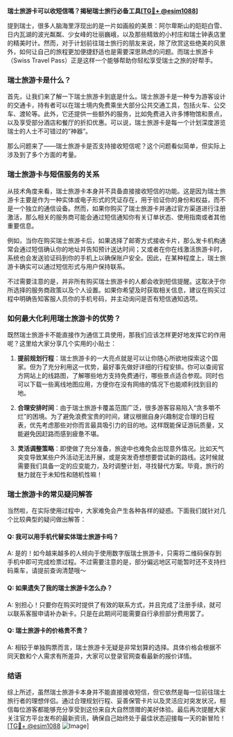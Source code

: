 **瑞士旅游卡可以收短信嗎？揭秘瑞士旅行必备工具[[TG💪+ @esim1088](https://t.me/s/esim1088)]**

提到瑞士，很多人脑海里浮现出的是一片如画般的美景：阿尔卑斯山的皑皑白雪、日内瓦湖的波光粼粼、少女峰的壮丽巍峨，以及那些精致的小村庄和瑞士钟表店里的精美时计。然而，对于计划前往瑞士旅行的朋友来说，除了欣赏这些绝美的风景外，如何让自己的旅程更加便捷舒适也是需要深思熟虑的问题。而瑞士旅游卡（Swiss Travel Pass）正是这样一个能够帮助你轻松享受瑞士之旅的好帮手。

### 瑞士旅游卡是什么？

首先，让我们来了解一下瑞士旅游卡到底是什么。瑞士旅游卡是一种专为游客设计的交通卡，持有者可以在瑞士境内免费乘坐大部分公共交通工具，包括火车、公交车、渡轮等。此外，它还提供一些额外的服务，比如免费进入许多博物馆和景点，以及享受部分酒店和餐厅的折扣优惠。可以说，瑞士旅游卡是每一个计划深度游览瑞士的人士不可错过的“神器”。

那么问题来了——瑞士旅游卡是否支持接收短信呢？这个问题看似简单，但实际上涉及到了多个方面的考量。

### 瑞士旅游卡与短信服务的关系

从技术角度来看，瑞士旅游卡本身并不具备直接接收短信的功能。这是因为瑞士旅游卡主要是作为一种实体或电子形式的凭证存在，用于验证你的身份和权益，而不是一个独立的通信设备。然而，如果你购买了瑞士旅游卡并通过官方渠道进行注册激活，那么相关的服务商可能会通过短信通知你有关订单状态、使用指南或者其他重要信息。

例如，当你在购买瑞士旅游卡后，如果选择了邮寄方式接收卡片，那么发卡机构通常会通过短信确认你的地址并告知预计送达时间；又或者在你在线激活旅游卡时，系统也会发送验证码到你的手机上以确保账户安全。因此，在某种程度上，瑞士旅游卡确实可以通过短信形式与用户保持联系。

不过需要注意的是，并非所有购买瑞士旅游卡的人都会收到短信提醒。这取决于你所选择的服务商政策以及个人设置。如果你希望及时获取相关信息，建议在购买过程中明确告知客服人员你的手机号码，并主动询问是否有短信通知选项。

### 如何最大化利用瑞士旅游卡的优势？

既然瑞士旅游卡不能直接作为通信工具使用，那我们应该怎样更好地发挥它的作用呢？这里给大家分享几个实用的小贴士：

1. **提前规划行程**：瑞士旅游卡的一大亮点就是可以让你随心所欲地探索这个国家。但为了充分利用这一优势，最好事先做好详细的行程安排。你可以查阅官方网站上的线路图，了解哪些地方支持免费通行，哪些景点适合参观。同时也可以下载一些离线地图应用，方便你在没有网络的情况下也能顺利找到目的地。

2. **合理安排时间**：由于瑞士旅游卡覆盖范围广泛，很多游客容易陷入“贪多嚼不烂”的困境。为了避免浪费宝贵的时间，建议根据自身兴趣制定合理的日程表，优先考虑那些对你而言最具吸引力的目的地。这样既能保证游玩质量，又能避免因赶路而感到疲惫不堪。

3. **灵活调整策略**：即使做了充分准备，旅途中也难免会出现意外情况。比如天气突变导致某些户外活动无法开展，或是突发奇想想要尝试新的路线。这时候就需要我们具备一定的应变能力，及时调整计划，寻找替代方案。毕竟，旅行的魅力就在于未知性和随机性嘛！

### 瑞士旅游卡的常见疑问解答

当然啦，在实际使用过程中，大家难免会产生各种各样的疑惑。下面我们就针对几个比较典型的疑问做出解答：

#### Q: 我可以用手机代替实体瑞士旅游卡吗？
A: 是的！如今越来越多的人倾向于使用数字版瑞士旅游卡，只需将二维码保存到手机中即可完成检票过程。不过需要注意的是，部分偏远地区可能暂时还不支持扫码乘车，请提前查询清楚哦～

#### Q: 如果遗失了我的瑞士旅游卡怎么办？
A: 别担心！只要你在购买时提供了有效的联系方式，并且完成了注册手续，就可以联系客服申请补办新卡。只是在此期间可能需要自行承担部分费用罢了。

#### Q: 瑞士旅游卡的价格贵不贵？
A: 相较于单独购票而言，瑞士旅游卡无疑是非常划算的选择。具体价格会根据不同天数和个人需求有所差异，大家可以登录官网查看最新的报价详情。

### 结语

综上所述，虽然瑞士旅游卡本身并不能直接接收短信，但它依然是每一位前往瑞士旅行者的理想伴侣。通过合理规划行程、妥善保管卡片以及灵活应对突发状况，相信每位游客都能够充分享受到这份来自大自然馈赠的美好体验。最后再次提醒大家关注官方平台发布的最新资讯，确保自己始终处于最佳状态迎接每一天的新冒险！[[TG💪+ @esim1088](https://t.me/s/esim1088) ![Image](https://i.postimg.cc/4NQfJmqS/Snipaste-2025-05-13-00-14-12.png)]